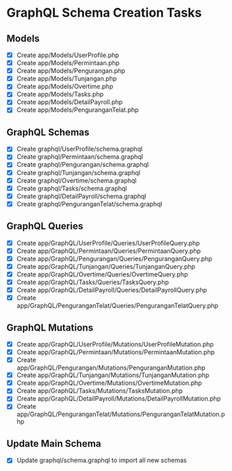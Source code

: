 # GraphQL Schema Creation Tasks

## Models
- [x] Create app/Models/UserProfile.php
- [x] Create app/Models/Permintaan.php
- [x] Create app/Models/Pengurangan.php
- [x] Create app/Models/Tunjangan.php
- [x] Create app/Models/Overtime.php
- [x] Create app/Models/Tasks.php
- [x] Create app/Models/DetailPayroll.php
- [x] Create app/Models/PenguranganTelat.php

## GraphQL Schemas
- [x] Create graphql/UserProfile/schema.graphql
- [x] Create graphql/Permintaan/schema.graphql
- [x] Create graphql/Pengurangan/schema.graphql
- [x] Create graphql/Tunjangan/schema.graphql
- [x] Create graphql/Overtime/schema.graphql
- [x] Create graphql/Tasks/schema.graphql
- [x] Create graphql/DetailPayroll/schema.graphql
- [x] Create graphql/PenguranganTelat/schema.graphql

## GraphQL Queries
- [x] Create app/GraphQL/UserProfile/Queries/UserProfileQuery.php
- [x] Create app/GraphQL/Permintaan/Queries/PermintaanQuery.php
- [x] Create app/GraphQL/Pengurangan/Queries/PenguranganQuery.php
- [x] Create app/GraphQL/Tunjangan/Queries/TunjanganQuery.php
- [x] Create app/GraphQL/Overtime/Queries/OvertimeQuery.php
- [x] Create app/GraphQL/Tasks/Queries/TasksQuery.php
- [x] Create app/GraphQL/DetailPayroll/Queries/DetailPayrollQuery.php
- [x] Create app/GraphQL/PenguranganTelat/Queries/PenguranganTelatQuery.php

## GraphQL Mutations
- [x] Create app/GraphQL/UserProfile/Mutations/UserProfileMutation.php
- [x] Create app/GraphQL/Permintaan/Mutations/PermintaanMutation.php
- [x] Create app/GraphQL/Pengurangan/Mutations/PenguranganMutation.php
- [x] Create app/GraphQL/Tunjangan/Mutations/TunjanganMutation.php
- [x] Create app/GraphQL/Overtime/Mutations/OvertimeMutation.php
- [x] Create app/GraphQL/Tasks/Mutations/TasksMutation.php
- [x] Create app/GraphQL/DetailPayroll/Mutations/DetailPayrollMutation.php
- [x] Create app/GraphQL/PenguranganTelat/Mutations/PenguranganTelatMutation.php

## Update Main Schema
- [x] Update graphql/schema.graphql to import all new schemas
